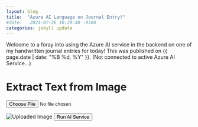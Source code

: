 ```yaml
---
layout: blog
title:  "Azure AI Language on Journal Entry!"
#date:   2024-07-26 10:29:40 -0500
categories: jekyll update
---
```


Welcome to a foray into using the Azure AI service in the backend on one of my handwritten journal entries for today! This was published on {{ page.date | date: "%B %d, %Y" }}. (Not connected to active Azure AI Service...)

<h1>Extract Text from Image</h1>
<form id="uploadForm">
    <input type="file" id="imageInput" name="image">
</form>
<img id="uploadedImage" alt="Uploaded Image">
<button id="runAIButton">Run AI Service</button>
<div id="result"></div>

<script>
    document.getElementById('imageInput').addEventListener('change', function(event) {
        const imageInput = event.target.files[0];
        const reader = new FileReader();
        
        reader.onload = function(e) {
            const uploadedImage = document.getElementById('uploadedImage');
            uploadedImage.src = e.target.result;
            uploadedImage.style.display = 'block';
            document.getElementById('runAIButton').style.display = 'block';
        }
        
        reader.readAsDataURL(imageInput);
    });

    document.getElementById('runAIButton').addEventListener('click', async function(event) {
        const imageInput = document.getElementById('imageInput').files[0];
        const formData = new FormData();
        formData.append('image', imageInput);

        console.log("Running AI service...");  // Log AI service start

        try {
            const response = await fetch('http://localhost:5000/extract-text', {
                method: 'POST',
                body: formData
            });

            if (!response.ok) {
                throw new Error(`HTTP error! status: ${response.status}`);
            }

            const result = await response.json();
            console.log("Extracted Text:", result.text);  // Log the extracted text

            document.getElementById('result').innerText = result.text;
        } catch (error) {
            console.error("There was an error with the request:", error);
            document.getElementById('result').innerText = "Error extracting text. Please try again.";
        }
    });
</script>